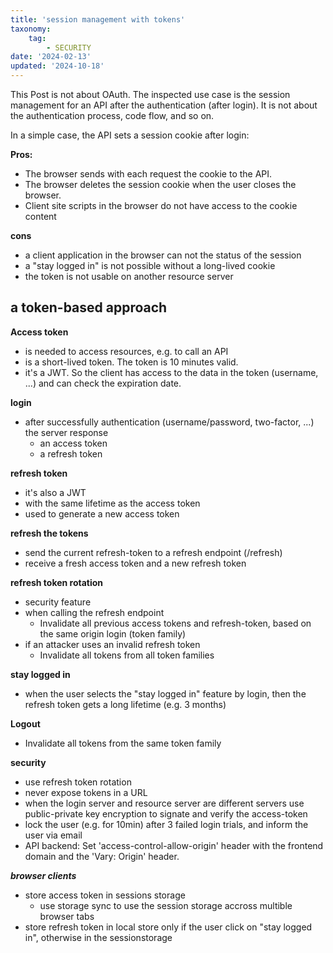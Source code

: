 ```yaml
---
title: 'session management with tokens'
taxonomy:
    tag:
        - SECURITY
date: '2024-02-13'
updated: '2024-10-18'
---
```


This Post is not about OAuth.
The inspected use case is the session management for an API after the authentication (after login).
It is not about the authentication process, code flow, and so on.

In a simple case, the API sets a session cookie after login:

**Pros:**
- The browser sends with each request the cookie to the API.
- The browser deletes the session cookie when the user closes the browser.
- Client site scripts in the browser do not have access to the cookie content

**cons**
- a client application in the browser can not the status of the session
- a "stay logged in" is not possible without a long-lived cookie
- the token is not usable on another resource server 

## a token-based approach

**Access token**
- is needed to access resources, e.g. to call an API
- is a short-lived token. The token is 10 minutes valid.
- it's a JWT. So the client has access to the data in the token (username, ...) and can check the expiration date.

**login**
- after successfully authentication (username/password, two-factor, ...) the server response
  - an access token
  - a refresh token

**refresh token** 

- it's also a JWT
- with the same lifetime as the access token
- used to generate a new access token

**refresh the tokens**

- send the current refresh-token to a refresh endpoint (/refresh)
- receive a fresh access token and a new refresh token


**refresh token rotation**

- security feature
- when calling the refresh endpoint
    - Invalidate all previous access tokens and refresh-token, based on the same origin login (token family)
- if an attacker uses an invalid refresh token
    - Invalidate all tokens from all token families

**stay logged in**

- when the user selects the "stay logged in" feature by login, then the refresh token gets a long lifetime (e.g. 3 months) 

**Logout**

- Invalidate all tokens from the same token family

**security**

- use refresh token rotation 
- never expose tokens in a URL
- when the login server and resource server are different servers use public-private key encryption to signate and verify the access-token
- lock the user (e.g. for 10min) after 3 failed login trials, and inform the user via email
- API backend: Set 'access-control-allow-origin' header with the frontend domain and the 'Vary: Origin' header.

***browser clients***

- store access token in sessions storage
  - use storage sync to use the session storage accross multible browser tabs
- store refresh token in local store only if the user click on "stay logged in", otherwise in the sessionstorage